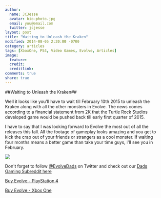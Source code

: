 ```yaml
---
author:
  name: JCJesse
  avatar: bio-photo.jpg
  email: you@email.com
  twitter: jcjesse
layout: post
title: "Waiting to Unleash the Kraken"
modified: 2014-08-05 2:20:00 -0700
category: articles
tags: [XboxOne, PS4, Video Games, Evolve, Articles]
image:
  feature: 
  credit: 
  creditlink: 
comments: true
share: true
---
```


##Waiting to Unleash the Kraken##

Well it looks like you'll have to wait till February 10th 2015 to unleash the Kraken along with all the other monsters in Evolve. The news comes according to a financial statement from 2K that the Turtle Rock Studios developed game would be pushed back till early first quarter of 2015.

I have to say that I was looking forward to Evolve the most out of all the releases this fall. All the footage of gameplay looks amazing and you get to kick the crap out of your friends or strangers as a cool monster. If waiting four months means a better game than take your time guys, I'll see you in February.

![](http://i.imgur.com/g1l0qk2.jpg)

Don't forget to follow [@EvolveDads](https://twitter.com/EvolveDads/) on Twitter and check out our [Dads Gaming Subreddit here](http://www.reddit.com/r/DadsGaming/)


<a href="http://www.amazon.com/gp/product/B00HKCIT0O/ref=as_li_tl?ie=UTF8&camp=1789&creative=9325&creativeASIN=B00HKCIT0O&linkCode=as2&tag=dadgam-20&linkId=Y7S6SM4HXOYSVB2V">Buy Evolve - PlayStation 4</a><img src="http://ir-na.amazon-adsystem.com/e/ir?t=dadgam-20&l=as2&o=1&a=B00HKCIT0O" width="1" height="1" border="0" alt="" style="border:none !important; margin:0px !important;" />


<a href="http://www.amazon.com/gp/product/B00HKCIT40/ref=as_li_tl?ie=UTF8&camp=1789&creative=9325&creativeASIN=B00HKCIT40&linkCode=as2&tag=dadgam-20&linkId=RUIXDVQQMKOJ7J6V">Buy Evolve - Xbox One</a><img src="http://ir-na.amazon-adsystem.com/e/ir?t=dadgam-20&l=as2&o=1&a=B00HKCIT40" width="1" height="1" border="0" alt="" style="border:none !important; margin:0px !important;" />
